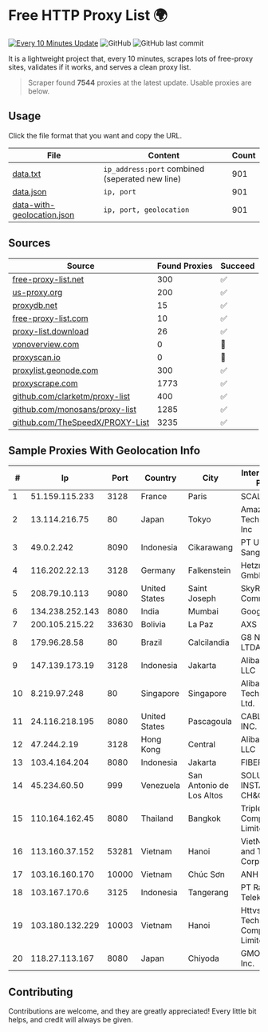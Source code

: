 
# Free HTTP Proxy List 🌍

[![Every 10 Minutes Update](https://github.com/mertguvencli/http-proxy-list/actions/workflows/main.yml/badge.svg?branch=main)](https://github.com/mertguvencli/http-proxy-list/actions/workflows/main.yml)
![GitHub](https://img.shields.io/github/license/mertguvencli/http-proxy-list)
![GitHub last commit](https://img.shields.io/github/last-commit/mertguvencli/http-proxy-list)

It is a lightweight project that, every 10 minutes, scrapes lots of free-proxy sites, validates if it works, and serves a clean proxy list.


> Scraper found **7544** proxies at the latest update. Usable proxies are below.

## Usage

Click the file format that you want and copy the URL.


|File|Content|Count|
|----|-------|-----|
|[data.txt](https://raw.githubusercontent.com/mertguvencli/http-proxy-list/main/proxy-list/data.txt)|`ip_address:port` combined (seperated new line)|901|
|[data.json](https://raw.githubusercontent.com/mertguvencli/http-proxy-list/main/proxy-list/data.json)|`ip, port`|901|
|[data-with-geolocation.json](https://raw.githubusercontent.com/mertguvencli/http-proxy-list/main/proxy-list/data-with-geolocation.json)|`ip, port, geolocation`|901|

## Sources

|Source|Found Proxies|Succeed|
|------|-------------|-------|
|[free-proxy-list.net](https://free-proxy-list.net)|300|✅|
|[us-proxy.org](https://www.us-proxy.org)|200|✅|
|[proxydb.net](http://proxydb.net)|15|✅|
|[free-proxy-list.com](https://free-proxy-list.com/?page=&port=&type%5B%5D=http&type%5B%5D=https&up_time=0&search=Search)|10|✅|
|[proxy-list.download](https://www.proxy-list.download/HTTP)|26|✅|
|[vpnoverview.com](https://vpnoverview.com/privacy/anonymous-browsing/free-proxy-servers)|0|🚫|
|[proxyscan.io](https://www.proxyscan.io)|0|🚫|
|[proxylist.geonode.com](https://proxylist.geonode.com/api/proxy-list?limit=300&page=1&sort_by=lastChecked&sort_type=desc&protocols=http,https)|300|✅|
|[proxyscrape.com](https://api.proxyscrape.com/v2/?request=displayproxies&protocol=http&timeout=10000&country=all&ssl=all&anonymity=all)|1773|✅|
|[github.com/clarketm/proxy-list](https://raw.githubusercontent.com/clarketm/proxy-list/master/proxy-list-raw.txt)|400|✅|
|[github.com/monosans/proxy-list](https://raw.githubusercontent.com/monosans/proxy-list/main/proxies/http.txt)|1285|✅|
|[github.com/TheSpeedX/PROXY-List](https://raw.githubusercontent.com/TheSpeedX/PROXY-List/master/http.txt)|3235|✅|


## Sample Proxies With Geolocation Info

|#|Ip|Port|Country|City|Internet Service Provider|
|-|--|----|-------|----|-------------------------|
|1|51.159.115.233|3128|France|Paris|SCALEWAY|
|2|13.114.216.75|80|Japan|Tokyo|Amazon Technologies Inc|
|3|49.0.2.242|8090|Indonesia|Cikarawang|PT Usaha Adi Sanggoro|
|4|116.202.22.13|3128|Germany|Falkenstein|Hetzner Online GmbH|
|5|208.79.10.113|9080|United States|Saint Joseph|SkyRider Communications|
|6|134.238.252.143|8080|India|Mumbai|Google LLC|
|7|200.105.215.22|33630|Bolivia|La Paz|AXS Bolivia S. A.|
|8|179.96.28.58|80|Brazil|Calcilandia|G8 NETWORKS LTDA|
|9|147.139.173.19|3128|Indonesia|Jakarta|Alibaba.com LLC|
|10|8.219.97.248|80|Singapore|Singapore|Alibaba (US) Technology Co., Ltd.|
|11|24.116.218.195|8080|United States|Pascagoula|CABLE ONE, INC.|
|12|47.244.2.19|3128|Hong Kong|Central|Alibaba.com LLC|
|13|103.4.164.204|8080|Indonesia|Jakarta|FIBERNET|
|14|45.234.60.50|999|Venezuela|San Antonio de Los Altos|SOLUCIONES INSTALRED CH&C C.A.|
|15|110.164.162.45|8080|Thailand|Bangkok|Triple T Internet Company Limited|
|16|113.160.37.152|53281|Vietnam|Hanoi|VietNam Post and Telecom Corporation|
|17|103.16.160.170|10000|Vietnam|Chúc Sơn|ANH|
|18|103.167.170.6|3125|Indonesia|Tangerang|PT Rajeg Media Telekomunikasi|
|19|103.180.132.229|10003|Vietnam|Hanoi|Httvserver Technology Company Limited|
|20|118.27.113.167|8080|Japan|Chiyoda|GMO Internet, Inc.|



## Contributing

Contributions are welcome, and they are greatly appreciated! Every
little bit helps, and credit will always be given.

